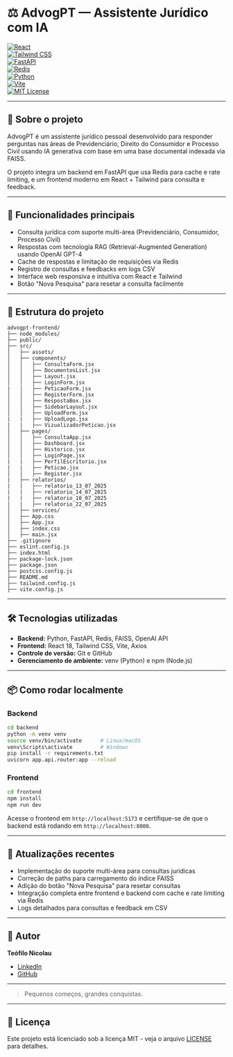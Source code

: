 # ⚖️ AdvogPT — Assistente Jurídico com IA

[![React](https://img.shields.io/badge/React-18+-blue?logo=react)](https://react.dev/)  
[![Tailwind CSS](https://img.shields.io/badge/Tailwind_CSS-38B2AC?logo=tailwindcss&logoColor=white)](https://tailwindcss.com/)  
[![FastAPI](https://img.shields.io/badge/FastAPI-009688?logo=fastapi&logoColor=white)](https://fastapi.tiangolo.com/)  
[![Redis](https://img.shields.io/badge/Redis-DD0031?logo=redis&logoColor=white)](https://redis.io/)  
[![Python](https://img.shields.io/badge/Python-3776AB?logo=python&logoColor=white)](https://python.org/)  
[![Vite](https://img.shields.io/badge/Vite-646CFF?logo=vite&logoColor=white)](https://vitejs.dev/)  
[![MIT License](https://img.shields.io/badge/license-MIT-green.svg)](LICENSE)

---

## 📖 Sobre o projeto

AdvogPT é um assistente jurídico pessoal desenvolvido para responder perguntas nas áreas de Previdenciário, Direito do Consumidor e Processo Civil usando IA generativa com base em uma base documental indexada via FAISS.

O projeto integra um backend em FastAPI que usa Redis para cache e rate limiting, e um frontend moderno em React + Tailwind para consulta e feedback.

---

## 🚀 Funcionalidades principais

- Consulta jurídica com suporte multi-área (Previdenciário, Consumidor, Processo Civil)  
- Respostas com tecnologia RAG (Retrieval-Augmented Generation) usando OpenAI GPT-4  
- Cache de respostas e limitação de requisições via Redis  
- Registro de consultas e feedbacks em logs CSV  
- Interface web responsiva e intuitiva com React e Tailwind  
- Botão "Nova Pesquisa" para resetar a consulta facilmente

---

## 📁 Estrutura do projeto

```
advogpt-frontend/
├── node_modules/
├── public/
├── src/
│   ├── assets/
│   ├── components/
│   │   ├── ConsultaForm.jsx
│   │   ├── DocumentosList.jsx
│   │   ├── Layout.jsx
│   │   ├── LoginForm.jsx
|   |   ├── PeticaoForm.jsx
│   │   ├── RegisterForm.jsx
│   │   ├── RespostaBox.jsx
│   │   ├── SidebarLayout.jsx
│   │   ├── UploadForm.jsx
|   |   ├── UploadLogo.jsx
|   |   ├── VizualizadorPeticao.jsx
│   ├── pages/
│   │   ├── ConsultaApp.jsx
│   │   ├── Dashboard.jsx
│   │   ├── Historico.jsx
│   │   ├── LoginPage.jsx
|   |   ├── PerfilEscritorio.jsx
|   |   ├── Peticao.jsx
│   │   ├── Register.jsx
|   ├── relatorios/
|   |   ├── relatorio_13_07_2025
|   |   ├── relatorio_14_07_2025
|   |   ├── relatorio_18_07_2025
|   |   ├── relatorio_22_07_2025
│   ├── services/
│   ├── App.css
│   ├── App.jsx
│   ├── index.css
│   ├── main.jsx
├── .gitignore
├── eslint.config.js
├── index.html
├── package-lock.json
├── package.json
├── postcss.config.js
├── README.md
├── tailwind.config.js
├── vite.config.js

```

---

## 🛠️ Tecnologias utilizadas

- **Backend:** Python, FastAPI, Redis, FAISS, OpenAI API  
- **Frontend:** React 18, Tailwind CSS, Vite, Axios  
- **Controle de versão:** Git e GitHub  
- **Gerenciamento de ambiente:** venv (Python) e npm (Node.js)

---

## 📦 Como rodar localmente

### Backend

```bash
cd backend
python -m venv venv
source venv/bin/activate      # Linux/macOS
venv\Scripts\activate         # Windows
pip install -r requirements.txt
uvicorn app.api.router:app --reload
```

### Frontend

```bash
cd frontend
npm install
npm run dev
```

Acesse o frontend em `http://localhost:5173` e certifique-se de que o backend está rodando em `http://localhost:8000`.

---

## 📝 Atualizações recentes

- Implementação do suporte multi-área para consultas jurídicas  
- Correção de paths para carregamento do índice FAISS  
- Adição do botão "Nova Pesquisa" para resetar consultas  
- Integração completa entre frontend e backend com cache e rate limiting via Redis  
- Logs detalhados para consultas e feedback em CSV

---

## 👤 Autor

**Teófilo Nicolau**  
- [LinkedIn](https://www.linkedin.com/in/teofilonicolau/)  
- [GitHub](https://github.com/teofilonicolau)  

---

> Pequenos começos, grandes conquistas.

---

## 📄 Licença

Este projeto está licenciado sob a licença MIT - veja o arquivo [LICENSE](LICENSE) para detalhes.

